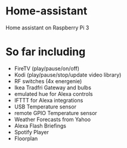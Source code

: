# Home-assistant
Home assistant on Raspberry Pi 3
# So far including 
* FireTV (play/pause/on/off)
* Kodi (play/pause/stop/update video library)
* RF switches (4x energenie)
* Ikea Tradfri Gateway and bulbs
* emulated hue for Alexa controls
* IFTTT for Alexa integrations
* USB Temperature sensor
* remote GPIO Temperature sensor
* Weather Forecasts from Yahoo
* Alexa Flash Briefings
* Spotify Player
* Floorplan

